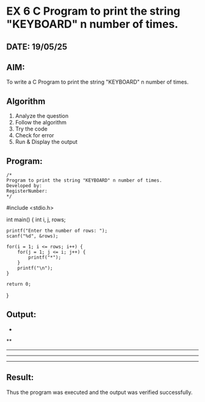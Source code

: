 # EX 6 C Program to print the string "KEYBOARD" n number of times.
## DATE: 19/05/25
## AIM:
To write a C Program to print the string "KEYBOARD" n number of times.

## Algorithm
1. Analyze the question
2. Follow the algorithm
3. Try the code
4.  Check for error
5. Run & Display the output
   
## Program:
```
/*
Program to print the string "KEYBOARD" n number of times.
Developed by: 
RegisterNumber:  
*/
```

#include <stdio.h>

int main() {
    int i, j, rows;

    printf("Enter the number of rows: ");
    scanf("%d", &rows);

    for(i = 1; i <= rows; i++) {
        for(j = 1; j <= i; j++) {
            printf("*");
        }
        printf("\n");
    }

    return 0;
}


## Output:

*
**
***
****
*****



## Result:
Thus the program was executed and the output was verified successfully.
